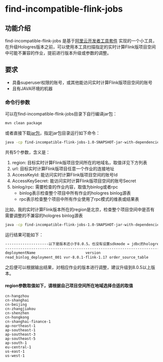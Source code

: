 # find-incompatible-flink-jobs

## 功能介绍
find-incompatible-flink-jobs 是基于[阿里云开发者工具套件](https://help.aliyun.com/zh/flink/developer-reference/getting-started-with-alibaba-cloud-sdk-for-java) 实现的一个小工具，
在升级Hologres版本之前，可以使用本工具扫描指定的实时计算Flink版项目空间中可能不兼容的作业，提前进行版本升级或参数的调整。

## 要求
- 具备superuser权限的账号，或其他能访问实时计算Flink版项目空间的账号
- 且有JAVA环境的机器

### 命令行参数

可以在find-incompatible-flink-jobs目录下自行编译jar包：
```bash
mvn clean package
```
或者直接下载[jar包](https://github.com/aliyun/alibabacloud-hologres-connectors/releases/download/release-1.4.0/find-incompatible-flink-jobs-1.0-SNAPSHOT-jar-with-dependencies.jar)，指定jar包目录运行如下命令：
```bash
java -cp find-incompatible-flink-jobs-1.0-SNAPSHOT-jar-with-dependencies.jar com.alibaba.hologres.FindIncompatibleFlinkJobs <region> <url> <AccessKeyId> <AccessKeySecret> <binlog/rpc>
```
共有5个参数，含义是：
 1. region: 目标实时计算Flink版项目空间所在的地域名，取值详见下方列表
 2. url: 目标实时计算Flink版项目任意一个作业的连接地址
 3. AccessKeyId: 能访问实时计算Flink版项目空间的账号Id
 4. AccessKeySecret: 能访问实时计算Flink版项目空间的账号Secret
 5. binlog/rpc: 需要检查的作业内容，取值为binlog或者rpc
    * binlog表示检查整个项目中所有作业的hologres binlog源表
    * rpc表示检查整个项目中所有作业使用了rpc模式的维表或结果表

比如，我的实时计算Flink版本所在的region是北京，检查整个项目空间中是否有需要调整的不兼容的hologres binlog源表
```bash
java -cp find-incompatible-flink-jobs-1.0-SNAPSHOT-jar-with-dependencies.jar com.alibaba.hologres.FindIncompatibleFlinkJobs cn-beijing https://vvp.console.aliyun.com/web/aaa/zh/#/workspaces/my-workspace/namespaces/my-namespace/operations my-access-key-id my-access-key-secret binlog
```
运行结果可能如下：
```bash
--------------------以下是版本还小于8.0.5，也没有设置sdkmode = jdbc的hologres binlog 源表-------------------
-------------------------------------------------------------------------------------------------------------
deploymentName                       version                              tableName
read_binlog_deployment_001 vvr-8.0.1-flink-1.17 order_source_table
```
之后便可以根据输出结果，对相应作业的版本进行调整，建议升级到8.0.5以上版本。

#### region参数取值如下，请根据自己项目空间所在地域选择合适的取值

```
cn-hangzhou
cn-shanghai
cn-beijing
cn-zhangjiakou
cn-shenzhen
cn-hongkong
cn-shanghai-finance-1
ap-northeast-1
ap-southeast-1
ap-southeast-3
ap-southeast-5
ap-south-1
eu-central-1
us-east-1
us-west-1
```
